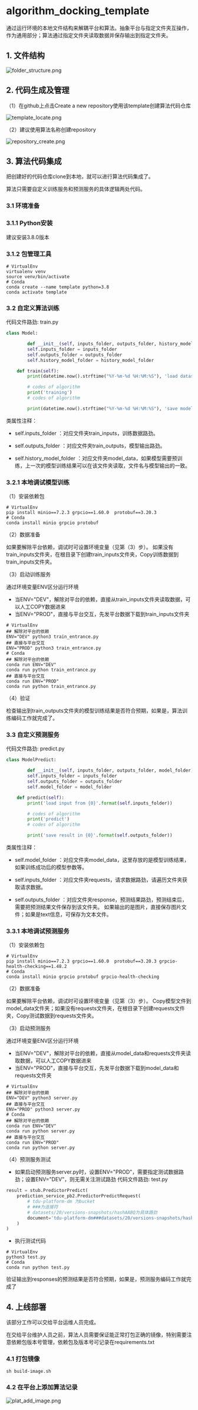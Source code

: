 # algorithm_docking_template
通过运行环境的本地文件结构来解耦平台和算法。抽象平台与指定文件夹互操作，作为通用部分；算法通过指定文件夹读取数据并保存输出到指定文件夹。
## 1. 文件结构
![folder_structure.png](folder_structure.png)
## 2. 代码生成及管理
（1）在github上点击Create a new repository使用该template创建算法代码仓库

![template_locate.png](template_locate.png)

（2）建议使用算法名称创建repository

![repository_create.png](repository_create.png)

## 3. 算法代码集成
把创建好的代码仓库clone到本地，就可以进行算法代码集成了。

算法只需要自定义训练服务和预测服务的具体逻辑两处代码。
### 3.1 环境准备
### 3.1.1 Python安装
建议安装3.8.0版本
### 3.1.2 包管理工具
```commandline
# VirtualEnv
virtualenv venv
source venv/bin/activate
# Conda
conda create --name template python=3.8
conda activate template
```
### 3.2 自定义算法训练

代码文件路劲: train.py
```train.py
class Model:

        def __init__(self, inputs_folder, outputs_folder, history_model_folder):
        self.inputs_folder = inputs_folder
        self.outputs_folder = outputs_folder
        self.history_model_folder = history_model_folder

    def train(self):
        print(datetime.now().strftime("%Y-%m-%d %H:%M:%S"), 'load dataset from {0}'.format(self.inputs_folder))

        # codes of algorithm
        print('training')
        # codes of algorithm

        print(datetime.now().strftime("%Y-%m-%d %H:%M:%S"), 'save model in {0}'.format(self.outputs_folder))
```
类属性注释：

- self.inputs_folder ：对应文件夹train_inputs，训练数据路劲。

- self.outputs_folder ：对应文件夹train_outputs，模型输出路劲。

- self.history_model_folder ：对应文件夹model_data，如果模型需要预训练，上一次的模型训练结果可以在该文件夹读取，文件名与模型输出的一致。

### 3.2.1 本地调试模型训练
（1）安装依赖包
```commandline
# VirtualEnv
pip install minio==7.2.3 grpcio==1.60.0  protobuf==3.20.3
# Conda
conda install minio grpcio protobuf
```
（2）数据准备

如果要解除平台依赖，调试时可设置环境变量（见第（3）步）。 如果没有train_inputs文件夹，在根目录下创建train_inputs文件夹，Copy训练数据到train_inputs文件夹。

（3）启动训练服务

通过环境变量ENV区分运行环境
- 当ENV="DEV"，解除对平台的依赖，直接从train_inputs文件夹读取数据，可以人工COPY数据进来
- 当ENV="PROD"，直接与平台交互，先发平台数据下载到train_inputs文件夹
```commandline
# VirtualEnv
## 解除对平台的依赖
ENV="DEV" python3 train_entrance.py
## 直接与平台交互
ENV="PROD" python3 train_entrance.py
# Conda
## 解除对平台的依赖
conda run ENV="DEV" 
conda run python train_entrance.py
## 直接与平台交互
conda run ENV="PROD"
conda run python train_entrance.py
```
（4）验证

检查输出到train_outputs文件夹的模型训练结果是否符合预期，如果是，算法训练编码工作就完成了。

### 3.3 自定义预测服务
代码文件路劲: predict.py
```predict.py
class ModelPredict:

        def __init__(self, inputs_folder, outputs_folder, model_folder):
        self.inputs_folder = inputs_folder
        self.outputs_folder = outputs_folder
        self.model_folder = model_folder

    def predict(self):
        print('load input from {0}'.format(self.inputs_folder))

        # codes of algorithm
        print('predict')
        # codes of algorithm

        print('save result in {0}'.format(self.outputs_folder))
```
类属性注释：

- self.model_folder ：对应文件夹model_data，这里存放的是模型训练结果，如果训练成功后的模型参数等。

- self.inputs_folder ：对应文件夹requests，请求数据路劲，请遍历文件夹获取请求数据。

- self.outputs_folder ：对应文件夹response，预测结果路劲，预测结束后，需要把预测结果文件保存到该文件夹。
如果输出的是图片，直接保存图片文件；如果是text信息，可保存为文本文件。

### 3.3.1 本地调试预测服务
（1）安装依赖包
```commandline
# VirtualEnv
pip install minio==7.2.3 grpcio==1.60.0  protobuf==3.20.3 grpcio-health-checking==1.48.2
# Conda
conda install minio grpcio protobuf grpcio-health-checking
```
（2）数据准备

如果要解除平台依赖，调试时可设置环境变量（见第（3）步）。 Copy模型文件到model_data文件夹；如果没有requests文件夹，在根目录下创建requests文件夹，Copy测试数据到requests文件夹。

（3）启动预测服务

通过环境变量ENV区分运行环境
- 当ENV="DEV"，解除对平台的依赖，直接从model_data和requests文件夹读取数据，可以人工COPY数据进来
- 当ENV="PROD"，直接与平台交互，先发平台数据下载到model_data和requests文件夹
```commandline
# VirtualEnv
## 解除对平台的依赖
ENV="DEV" python3 server.py
## 直接与平台交互
ENV="PROD" python3 server.py
# Conda
## 解除对平台的依赖
conda run ENV="DEV" 
conda run python server.py
## 直接与平台交互
conda run ENV="PROD" 
conda run python server.py
```
（4）预测服务测试

- 如果启动预测服务server.py时，设置ENV="PROD"，需要指定测试数据路劲；设置ENV="DEV"，则无需关注测试路劲
代码文件路劲: test.py
```test.py
result = stub.PredictorPredict(
    prediction_service_pb2.PredictorPredictRequest(
        # tdu-platform-dm 为bucket
        # ###为连接符
        # datasets/20/versions-snapshots/hashAABQ为具体路劲
        document='tdu-platform-dm###datasets/20/versions-snapshots/hashAABQ'
    )
)
```
- 执行测试代码
```commandline
# VirtualEnv
python3 test.py
# Conda
conda run python test.py
```
验证输出到responses的预测结果是否符合预期，如果是，预测服务编码工作就完成了

## 4. 上线部署

该部分工作可以交给平台运维人员完成。

在交给平台维护人员之前，算法人员需要保证能正常打包正确的镜像，特别需要注意依赖包版本号管理，依赖包及版本号可记录在requirements.txt

### 4.1 打包镜像
```commandline
sh build-image.sh
```
### 4.2 在平台上添加算法记录
![plat_add_image.png](plat_add_image.png)


